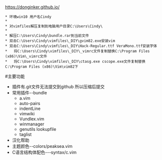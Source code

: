
https://donginker.github.io/

    * 环境win10 用户名Cindy
    * 
    * 对vimfiles解压复制到电脑用户目录C:\Users\Cindy\
    * 
    * 解压C:\Users\Cindy\bundle.rar到当前文件
    * 双击C:\Users\Cindy\vimfiles\_DIY\gvim82.exe安装vim
    * 双击C:\Users\Cindy\vimfiles\_DIY\Hack-Regular.ttf VeraMono.ttf安装字体
    *   将C:\Users\Cindy\vimfiles\_DIY\_vimrc文件复制替换C:\Program Files (x86)\Vim\_vimrc文件
    *   将C:\Users\Cindy\vimfiles\_DIY\ctasg.exe cscope.exe文件复制替换C:\Program Files (x86)\Vim\vim82下


#主要功能
* 插件有.git文件无法提交到github 所以压缩后提交
* 常用插件--bundle
    * a.vim
    * auto-pairs
    * indentLine
    * vimwiki
    * Vundlex.vim
    * winmanager
    * genutils lookupfile
    * taglist
* 汉化帮助
* 主题颜色--colors/peaksea.vim
* C语言结构体配色---syntax/c.vim
